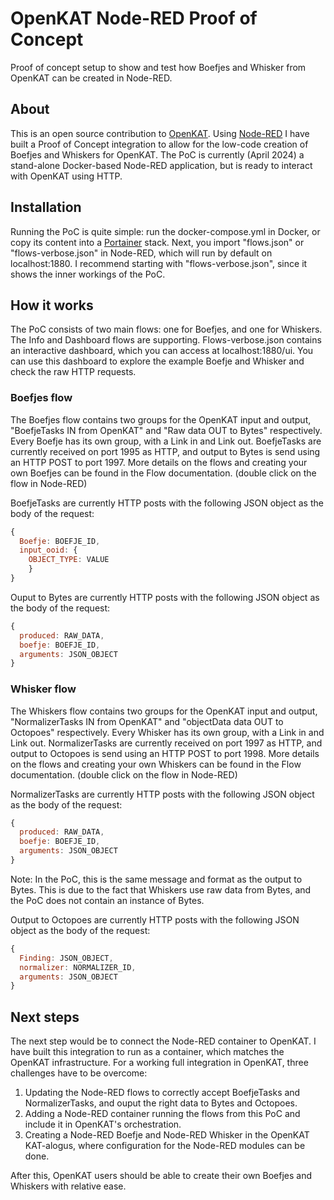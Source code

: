 # OpenKAT Node-RED Proof of Concept
Proof of concept setup to show and test how Boefjes and Whisker from OpenKAT can be created in Node-RED.

## About
This is an open source contribution to [OpenKAT](http://openkat.nl). Using [Node-RED](https://nodered.org/) I have built a Proof of Concept integration to allow for the low-code creation of Boefjes and Whiskers for OpenKAT. The PoC is currently (April 2024) a stand-alone Docker-based Node-RED application, but is ready to interact with OpenKAT using HTTP.

## Installation
Running the PoC is quite simple: run the docker-compose.yml in Docker, or copy its content into a [Portainer](https://www.portainer.io/) stack. Next, you import "flows.json" or "flows-verbose.json" in Node-RED, which will run by default on localhost:1880. I recommend starting with "flows-verbose.json", since it shows the inner workings of the PoC.

## How it works
The PoC consists of two main flows: one for Boefjes, and one for Whiskers. The Info and Dashboard flows are supporting. Flows-verbose.json contains an interactive dashboard, which you can access at localhost:1880/ui. You can use this dashboard to explore the example Boefje and Whisker and check the raw HTTP requests.

### Boefjes flow
The Boefjes flow contains two groups for the OpenKAT input and output, "BoefjeTasks IN from OpenKAT" and "Raw data OUT to Bytes" respectively. Every Boefje has its own group, with a Link in and Link out. BoefjeTasks are currently received on port 1995 as HTTP, and output to Bytes is send using an HTTP POST to port 1997. More details on the flows and creating your own Boefjes can be found in the Flow documentation. (double click on the flow in Node-RED)

BoefjeTasks are currently HTTP posts with the following JSON object as the body of the request:
```JavaScript
{
  Boefje: BOEFJE_ID,
  input_ooid: {
    OBJECT_TYPE: VALUE
    }
}
```

Ouput to Bytes are currently HTTP posts with the following JSON object as the body of the request:
```JavaScript
{
  produced: RAW_DATA,
  boefje: BOEFJE_ID,
  arguments: JSON_OBJECT
}
```

### Whisker flow
The Whiskers flow contains two groups for the OpenKAT input and output, "NormalizerTasks IN from OpenKAT" and "objectData data OUT to Octopoes" respectively. Every Whisker has its own group, with a Link in and Link out. NormalizerTasks are currently received on port 1997 as HTTP, and output to Octopoes is send using an HTTP POST to port 1998. More details on the flows and creating your own Whiskers can be found in the Flow documentation. (double click on the flow in Node-RED)

NormalizerTasks are currently HTTP posts with the following JSON object as the body of the request:
```JavaScript
{
  produced: RAW_DATA,
  boefje: BOEFJE_ID,
  arguments: JSON_OBJECT
}
```
Note: In the PoC, this is the same message and format as the output to Bytes. This is due to the fact that Whiskers use raw data from Bytes, and the PoC does not contain an instance of Bytes.

Output to Octopoes are currently HTTP posts with the following JSON object as the body of the request:
```JavaScript
{
  Finding: JSON_OBJECT,
  normalizer: NORMALIZER_ID,
  arguments: JSON_OBJECT
}
```

## Next steps
The next step would be to connect the Node-RED container to OpenKAT. I have built this integration to run as a container, which matches the OpenKAT infrastructure. For a working full integration in OpenKAT, three challenges have to be overcome:

1. Updating the Node-RED flows to correctly accept BoefjeTasks and NormalizerTasks, and ouput the right data to Bytes and Octopoes.
2. Adding a Node-RED container running the flows from this PoC and include it in OpenKAT's orchestration.
3. Creating a Node-RED Boefje and Node-RED Whisker in the OpenKAT KAT-alogus, where configuration for the Node-RED modules can be done.

After this, OpenKAT users should be able to create their own Boefjes and Whiskers with relative ease.
